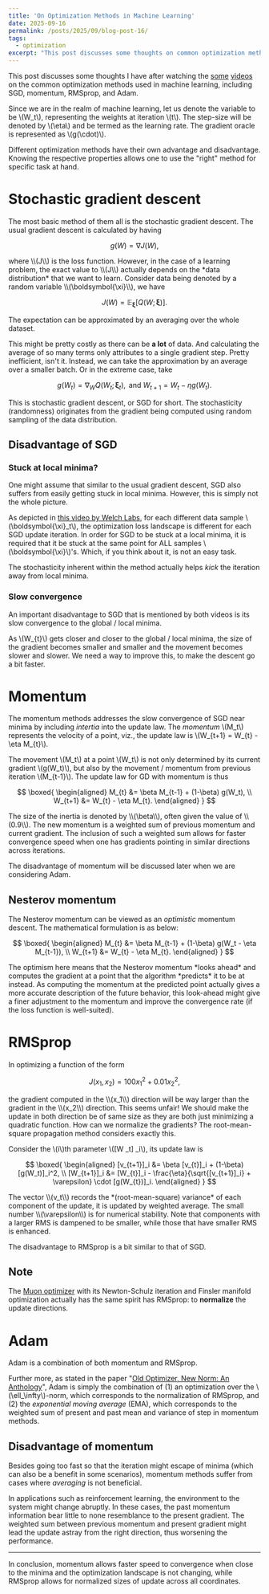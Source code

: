 ```yaml
---
title: 'On Optimization Methods in Machine Learning'
date: 2025-09-16
permalink: /posts/2025/09/blog-post-16/
tags:
  - optimization
excerpt: "This post discusses some thoughts on common optimization methods used in machine learning, which includes SGD, momentum, RMSprop, and Adam."
---
```


This post discusses some thoughts I have after watching the [some](https://youtu.be/NE88eqLngkg?si=Y6f4ciVDTaJoFeZh) [videos](https://youtu.be/NE88eqLngkg?si=uM4Kmt7uYn3nzRpo) on the common optimization methods used in machine learning, including SGD, momentum, RMSprop, and Adam.

Since we are in the realm of machine learning, let us denote the variable to be \\(W_t\\), representing the weights at iteration \\(t\\). The step-size will be denoted by \\(\eta\\) and be termed as the learning rate. The gradient oracle is represented as \\(g(\cdot)\\).

Different optimization methods have their own advantage and disadvantage. Knowing the respective properties allows one to use the "right" method for specific task at hand.

# Stochastic gradient descent
The most basic method of them all is the stochastic gradient descent. The usual gradient descent is calculated by having
<p>

$$
g(W) = \nabla J(W),
$$
</p>
where \\(J\\) is the loss function. However, in the case of a learning problem, the exact value to \\(J\\) actually depends on the *data distribution* that we want to learn. Consider data being denoted by a random variable \\(\boldsymbol{\xi}\\), we have
<p>

$$
J(W) = \mathbb{E}_{\boldsymbol{\xi}}[Q(W;\boldsymbol{\xi})].
$$
</p>
The expectation can be approximated by an averaging over the whole dataset.

This might be pretty costly as there can be **a lot** of data. And calculating the average of so many terms only attributes to a single gradient step. Pretty inefficient, isn't it. Instead, we can take the approximation by an average over a smaller batch. Or in the extreme case, take
<p>

$$
g(W_t) = \nabla_W Q(W_t;\boldsymbol{\xi}_t), \text{ and } W_{t+1} = W_{t} - \eta g(W_t).
$$
</p>
This is stochastic gradient descent, or SGD for short. The stochasticity (randomness) originates from the gradient being computed using random sampling of the data distribution.

## Disadvantage of SGD
### Stuck at local minima?
One might assume that similar to the usual gradient descent, SGD also suffers from easily getting stuck in local minima. However, this is simply not the whole picture.

As depicted in [this video by Welch Labs](https://youtu.be/NrO20Jb-hy0?si=ZV1VWD79zVV76qWD), for each different data sample \\(\boldsymbol{\xi}_t\\), the optimization loss landscape is different for each SGD update iteration. In order for SGD to be stuck at a local minima, it is required that it be stuck at the same point for ALL samples \\(\boldsymbol{\xi}\\)'s. Which, if you think about it, is not an easy task.

The stochasticity inherent within the method actually helps *kick* the iteration away from local minima.

### Slow convergence
An important disadvantage to SGD that is mentioned by both videos is its slow convergence to the global / local minima.

As \\(W_{t}\\) gets closer and closer to the global / local minima, the size of the gradient becomes smaller and smaller and the movement becomes slower and slower. We need a way to improve this, to make the descent go a bit faster.

# Momentum
The momentum methods addresses the slow convergence of SGD near minima by including *intertia* into the update law. The *momentum* \\(M_t\\) represents the velocity of a point, viz., the update law is \\(W_{t+1} = W_{t} - \eta M_{t}\\).

The movement \\(M_t\\) at a point \\(W_t\\) is not only determined by its current gradient \\(g(W_t)\\), but also by the movement / momentum from previous iteration \\(M_{t-1}\\). The update law for GD with momentum is thus
<p>

$$
\boxed{
\begin{aligned}
    M_{t} &= \beta M_{t-1} + (1-\beta) g(W_t), \\
    W_{t+1} &= W_{t} - \eta M_{t}.
\end{aligned}
}
$$
</p>
The size of the inertia is denoted by \\(\beta\\), often given the value of \\(0.9\\). The new momentum is a weighted sum of previous momentum and current gradient. The inclusion of such a weighted sum allows for faster convergence speed when one has gradients pointing in similar directions across iterations.

The disadvantage of momentum will be discussed later when we are considering Adam.

## Nesterov momentum
The Nesterov momentum can be viewed as an *optimistic* momentum descent. The mathematical formulation is as below:
<p>

$$
\boxed{
\begin{aligned}
    M_{t} &= \beta M_{t-1} + (1-\beta) g(W_t - \eta M_{t-1}), \\
    W_{t+1} &= W_{t} - \eta M_{t}.
\end{aligned}
}
$$
</p>
The optimism here means that the Nesterov momentum *looks ahead* and computes the gradient at a point that the algorithm *predicts* it to be at instead. As computing the momentum at the predicted point actually gives a more accurate description of the future behavior, this look-ahead might give a finer adjustment to the momentum and improve the convergence rate (if the loss function is well-suited).

# RMSprop
In optimizing a function of the form
<p>

$$
J(x_1,x_2) = 100 x_1^2 + 0.01 x_2^2,
$$
</p>
the gradient computed in the \\(x_1\\) direction will be way larger than the gradient in the \\(x_2\\) direction. This seems unfair! We should make the update in both direction be of same size as they are both just minimizing a quadratic function. How can we normalize the gradients? The root-mean-square propagation method considers exactly this.

Consider the \\(i\\)th parameter \\([W _t] _i\\), its update law is
<p>

$$
\boxed{
\begin{aligned}
[v_{t+1}]_i &= \beta [v_{t}]_i + (1-\beta) [g(W_t)]_i^2, \\
[W_{t+1}]_i &= [W_{t}]_i - \frac{\eta}{\sqrt{[v_{t+1}]_i} + \varepsilon} \cdot [g(W_{t})]_i.
\end{aligned}
}
$$
</p>
The vector \\(v_t\\) records the *(root-mean-square) variance* of each component of the update, it is updated by weighted average. The small number \\(\varepsilon\\) is for numerical stability. Note that components with a larger RMS is dampened to be smaller, while those that have smaller RMS is enhanced.

The disadvantage to RMSprop is a bit similar to that of SGD.

## Note
The [Muon optimizer](https://leloykun.github.io/ponder/steepest-descent-non-riemannian/) with its Newton-Schulz iteration and Finsler manifold optimization actually has the same spirit has RMSprop: to **normalize** the update directions.

# Adam
Adam is a combination of both momentum and RMSprop.

Further more, as stated in the paper "[Old Optimizer, New Norm: An Anthology](https://arxiv.org/abs/2409.20325v1)", Adam is simply the combination of (1) an optimization over the \\(\ell_\infty\\)-norm, which corresponds to the normalization of RMSprop, and (2) the *exponential moving average* (EMA), which corresponds to the weighted sum of present and past mean and variance of step in momentum methods.

## Disadvantage of momentum
Besides going too fast so that the iteration might escape of minima (which can also be a benefit in some scenarios), momentum methods suffer from cases where *averaging* is not beneficial.

In applications such as reinforcement learning, the environment to the system might change abruptly. In these cases, the past momentum information bear little to none resemblance to the present gradient. The weighted sum between previous momentum and present gradient might lead the update astray from the right direction, thus worsening the performance.

---
In conclusion, momentum allows faster speed to convergence when close to the minima and the optimization landscape is not changing, while RMSprop allows for normalized sizes of update across all coordinates.